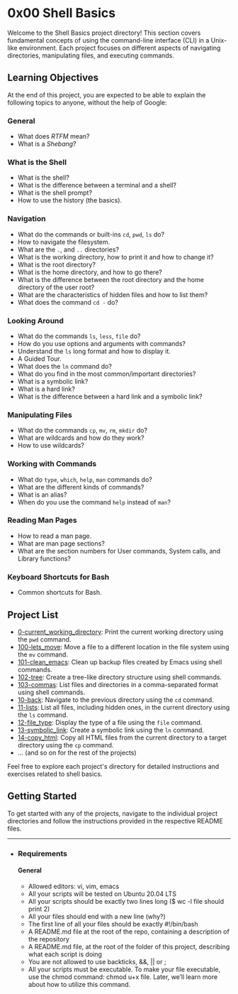 # 0x00 Shell Basics

Welcome to the Shell Basics project directory! This section covers fundamental concepts of using the command-line interface (CLI) in a Unix-like environment. Each project focuses on different aspects of navigating directories, manipulating files, and executing commands.

## Learning Objectives

At the end of this project, you are expected to be able to explain the following topics to anyone, without the help of Google:

### General

- What does _RTFM_ mean?
- What is a _Shebang_?

### What is the Shell

- What is the shell?
- What is the difference between a terminal and a shell?
- What is the shell prompt?
- How to use the history (the basics).

### Navigation

- What do the commands or built-ins `cd`, `pwd`, `ls` do?
- How to navigate the filesystem.
- What are the `.`, and `..` directories?
- What is the working directory, how to print it and how to change it?
- What is the root directory?
- What is the home directory, and how to go there?
- What is the difference between the root directory and the home directory of the user root?
- What are the characteristics of hidden files and how to list them?
- What does the command `cd -` do?

### Looking Around

- What do the commands `ls`, `less`, `file` do?
- How do you use options and arguments with commands?
- Understand the `ls` long format and how to display it.
- A Guided Tour.
- What does the `ln` command do?
- What do you find in the most common/important directories?
- What is a symbolic link?
- What is a hard link?
- What is the difference between a hard link and a symbolic link?

### Manipulating Files

- What do the commands `cp`, `mv`, `rm`, `mkdir` do?
- What are wildcards and how do they work?
- How to use wildcards?

### Working with Commands

- What do `type`, `which`, `help`, `man` commands do?
- What are the different kinds of commands?
- What is an alias?
- When do you use the command `help` instead of `man`?

### Reading Man Pages

- How to read a man page.
- What are man page sections?
- What are the section numbers for User commands, System calls, and Library functions?

### Keyboard Shortcuts for Bash

- Common shortcuts for Bash.

## Project List

- [0-current_working_directory](./0-current_working_directory): Print the current working directory using the `pwd` command.
- [100-lets_move](./100-lets_move): Move a file to a different location in the file system using the `mv` command.
- [101-clean_emacs](./101-clean_emacs): Clean up backup files created by Emacs using shell commands.
- [102-tree](./102-tree): Create a tree-like directory structure using shell commands.
- [103-commas](./103-commas): List files and directories in a comma-separated format using shell commands.
- [10-back](./10-back): Navigate to the previous directory using the `cd` command.
- [11-lists](./11-lists): List all files, including hidden ones, in the current directory using the `ls` command.
- [12-file_type](./12-file_type): Display the type of a file using the `file` command.
- [13-symbolic_link](./13-symbolic_link): Create a symbolic link using the `ln` command.
- [14-copy_html](./14-copy_html): Copy all HTML files from the current directory to a target directory using the `cp` command.
- ... (and so on for the rest of the projects)

Feel free to explore each project's directory for detailed instructions and exercises related to shell basics.


## Getting Started

To get started with any of the projects, navigate to the individual project directories and follow the instructions provided in the respective README files.

---

- ### Requirements
    #### General

    - Allowed editors: vi, vim, emacs
    - All your scripts will be tested on Ubuntu 20.04 LTS
    - All your scripts should be exactly two lines long ($ wc -l file should print 2)
    - All your files should end with a new line (why?)
    - The first line of all your files should be exactly #!/bin/bash
    - A README.md file at the root of the repo, containing a description of the repository
    - A README.md file, at the root of the folder of this project, describing what each script is doing
    - You are not allowed to use backticks, &&, || or ;
    - All your scripts must be executable. To make your file executable, use the chmod command: chmod u+x file. Later, we’ll learn more about how to utilize this command.



